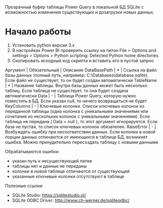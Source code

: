 Прозрачный буфер таблицы Power Query в локальной БД SQLite с возможностью изменения существующих и дозагрузки новых данных.

# Начало работы
1. Установить python версии 3.x
1. В настройках Power BI проверить ссылку на питон File > Options and settings > Options > Python scripting: Detected Python home directories
1. Скопировать исходный код скрипта и вставить его в пустой запрос

Аргумент | Обязательный | Описание
DataBasePath | * | Ссылка на файл базы данных (полный путь, например: C:\Databases\database.sqlite). Если файл не существует, то он будет создан автоматически
TableName | * | Название таблицы. Внутри базы данных может быть несколько таблиц. Если таблица не существует, то она будет создана автоматически
Data | - |  Таблица Power Query, которую нужно поместить в БД. Если указан null, то ничего возвращаться не будет
KeyColumns | - | Ключевые колонки. Список ключевых колонок из переданной таблицы (одна колонка с уникальными значениями или сочетание из нескольких колонок с уникальными значениями). Если таблица не передана ( Data = null ), то этот аргумент игнорируется. Если база не пустая, то список ключевых колонок обязателен.
RaiseError | - | Возбуждать ошибку при несоответствии данных. Если колонки в новой порции данных отличаются от имеющихся в таблице БД, возникнет ошибка. Можно принудительно пересоздать таблицу с новыми данными

Обрабатываются ошибки:
- указан путь к несуществующей папке
- таблицы нет и данные не переданы
- колонки в новой таблице отличаются от существующей
- указанные ключевые колонки отсутствуют в таблице

Полезные ссылки
- SQLite Studio: https://sqlitestudio.pl/
- SQLite ODBC Driver: http://www.ch-werner.de/sqliteodbc/
